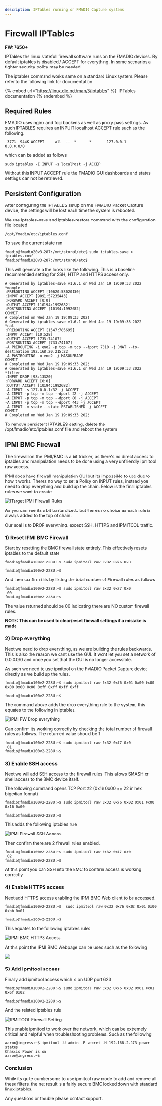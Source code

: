 ```yaml
---
description: IPTables running on FMADIO Capture systems
---
```


# Firewall IPTables

**FW: 7650+**

IPTables the linux statefull firewall software runs on the FMADIO devices. By default iptables is disabled / ACCEPT for everything. In some scenarios a tighter security policy may be needed

The iptables command works same on a standard Linux system. Please refer to the following link for documentation

{% embed url="https://linux.die.net/man/8/iptables" %}
IIPTables documentation
{% endembed %}

## Required Rules

FMADIO uses nginx and fcgi backens as well as proxy pass settings. As such IPTABLES requires an INPUIT localhost ACCEPT rule such as the following.

```
 3773  944K ACCEPT     all  --  *      *       127.0.0.1            0.0.0.0/0
```

which can be added as follows

```
sudo iptables -I INPUT -s localhost -j ACCEP
```

Without this INPUT ACCEPT rule the FMADIO GUI dashboards and status settings can not be retrieved.

## Persistent Configuration

After configuring the IPTABLES setup on the FMADIO Packet Capture device, the settings will be lost each time the system is rebooted.&#x20;

We use iptables-save and iptables-restore command with the configuration file located

```
/opt/fmadio/etc/iptables.conf
```

To save the current state run

```
fmadio@fmadio20v3-287:/mnt/store0/etc$ sudo iptables-save > iptables.conf
fmadio@fmadio20v3-287:/mnt/store0/etc$
```

This will generate a the looks like the following. This is a baseline recommended setting for SSH, HTTP and HTTPS access only.

```
# Generated by iptables-save v1.6.1 on Wed Jan 19 19:09:33 2022
*mangle
:PREROUTING ACCEPT [10620:58020130]
:INPUT ACCEPT [9091:57235443]
:FORWARD ACCEPT [0:0]
:OUTPUT ACCEPT [10194:1992682]
:POSTROUTING ACCEPT [10194:1992682]
COMMIT
# Completed on Wed Jan 19 19:09:33 2022
# Generated by iptables-save v1.6.1 on Wed Jan 19 19:09:33 2022
*nat
:PREROUTING ACCEPT [1547:785695]
:INPUT ACCEPT [10:528]
:OUTPUT ACCEPT [733:74107]
:POSTROUTING ACCEPT [733:74107]
-A PREROUTING -i eno2 -p tcp -m tcp --dport 7010 -j DNAT --to-destination 192.168.20.215:22
-A POSTROUTING -o eno2 -j MASQUERADE
COMMIT
# Completed on Wed Jan 19 19:09:33 2022
# Generated by iptables-save v1.6.1 on Wed Jan 19 19:09:33 2022
*filter
:INPUT DROP [98:13320]
:FORWARD ACCEPT [0:0]
:OUTPUT ACCEPT [10194:1992682]
-A INPUT -s 127.0.0.1/32 -j ACCEPT
-A INPUT -p tcp -m tcp --dport 22 -j ACCEPT
-A INPUT -p tcp -m tcp --dport 80 -j ACCEPT
-A INPUT -p tcp -m tcp --dport 443 -j ACCEPT
-A INPUT -m state --state ESTABLISHED -j ACCEPT
COMMIT
# Completed on Wed Jan 19 19:09:33 2022

```



To remove persistent IPTABLES setting, delete the /opt/fmadio/etc/iptables,conf file and reboot the system

## IPMI BMC Firewall

The firewall on the IPMI/BMC is a bit trickier, as there's no direct access to iptables and manipulation needs to be done using a very unfriendly ipmitool raw access.

IPMI does have firewall manipulation GUI but its impossible to use due to how it works. Theres no way to set a Policy on INPUT rules, instead you need to drop everything and build up the chain. Below is the final iptables rules we want to create.

![ITarget IPMI Firewall Rules](<../.gitbook/assets/image (3) (1) (1).png>)

As you can see its a bit bastardized.. but theres no choice as each rule is always added to the top of chain.

Our goal is to DROP everything, except SSH, HTTPS and IPMITOOL traffic.

### 1) Reset IPMI BMC Firewall

Start by resetting the BMC firewall state entirely.  This effectively resets iptables to the default state

```
fmadio@fmadio100v2-228U:~$ sudo ipmitool raw 0x32 0x76 0x8

fmadio@fmadio100v2-228U:~$
```

And then confirm this by listing the total number of Firewall rules as follows

```
fmadio@fmadio100v2-228U:~$ sudo ipmitool raw 0x32 0x77 0x0
 00
fmadio@fmadio100v2-228U:~$

```

The value returned should be 00 indicating there are NO custom firewall rules.

**NOTE: This can be used to clear/reset firewall settings if a mistake is made**

### 2) Drop everything

Next we need to drop everything, as we are building the rules backwards. This is also the reason we cant use the GUI. It wont let you set a network of 0.0.0.0/0  and once you set that the GUI is no longer accessible.

As such we need to use ipmitool on the FMADIO Packet Capture device directly as we build up the rules.

```
fmadio@fmadio100v2-228U:~$ sudo ipmitool raw 0x32 0x76 0x01 0x00 0x00 0x00 0x00 0x00 0xff 0xff 0xff 0xff

fmadio@fmadio100v2-228U:~$

```

The command above adds the drop everything rule to the system, this equates to the following in iptables.

![IPMI FW Drop everything](<../.gitbook/assets/image (1) (1) (1) (2).png>)

Can confirm its working correctly by checking the total number of firewall rules as follows. The returned value should be 1

```
fmadio@fmadio100v2-228U:~$ sudo ipmitool raw 0x32 0x77 0x0
 01
fmadio@fmadio100v2-228U:~$

```

### 3) Enable SSH access

Next we will add SSH access to the firewall rules. This allows SMASH or shell access to the BMC device itself.

The following command opens TCP Port 22   (0x16 0x00 == 22 in hex bigedian format)

```
fmadio@fmadio100v2-228U:~$ sudo ipmitool raw 0x32 0x76 0x02 0x01 0x00 0x16 0x00

fmadio@fmadio100v2-228U:~$
```

This adds the following iptables rule

![IPMI Firewall SSH Access](<../.gitbook/assets/image (1) (1) (2).png>)

Then confirm there are 2 firewall rules enabled.

```
fmadio@fmadio100v2-228U:~$ sudo ipmitool raw 0x32 0x77 0x0
 02
fmadio@fmadio100v2-228U:~$

```

At this point you can SSH into the BMC to confirm access is working correctly

### 4) Enable HTTPS access

Next add HTTPS access enabling the IPMI BMC Web client to be accessed.

```
fmadio@fmadio100v2-228U:~$  sudo ipmitool raw 0x32 0x76 0x02 0x01 0x00 0xbb 0x01

fmadio@fmadio100v2-228U:~$
```

This equates to the following iptables rules

![IPMI BMC HTTPS Access](<../.gitbook/assets/image (6) (1) (3).png>)

At this point the IPMI BMC Webpage can be used such as the following

![](<../.gitbook/assets/image (2) (1) (1) (1).png>)

### 5) Add ipmitool access

Finally add ipmitool access which is on UDP port 623

```
fmadio@fmadio100v2-228U:~$ sudo ipmitool raw 0x32 0x76 0x02 0x01 0x01 0x6f 0x02

fmadio@fmadio100v2-228U:~$

```

And the related iptables rule

![IPMITOOL Firewall Setting](<../.gitbook/assets/image (5) (1) (2) (1).png>)

This enable ipmitool to work over the network, which can be extremely critical and helpful when troubleshooting problems. Such as the following

```
aaron@ingress:~$ ipmitool -U admin -P secret -H 192.168.2.173 power status
Chassis Power is on
aaron@ingress:~$
```

### Conclusion

While its quite cumbersome to use ipmitool raw mode to add and remove all these filters, the net result is a fairly secure BMC locked down with standard linux iptables.

Any questions or trouble please contact support.
